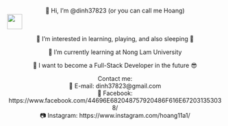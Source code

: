 <p align="center" style="margin-bottom: 0px !important;">
  👋 Hi, I’m @dinh37823 (or you can call me Hoang) 
</p>
<img src="https://media.giphy.com/media/hvRJCLFzcasrR4ia7z/giphy.gif" width="35">
<p align="center" style="margin-bottom: 0px !important;">
  👀 I’m interested in learning, playing, and also sleeping 🐶
</p>
<p align="center" style="margin-bottom: 0px !important;">
  🌱 I’m currently learning at Nong Lam University
</p>
<p align="center" style="margin-bottom: 0px !important;">
  💞️ I want to become a Full-Stack Developer in the future 😎
</p>
<p align="center" style="margin-bottom: 0px !important;">
  Contact me: <br>
  📧 E-mail: dinh37823@gmail.com <br>
  🔔 Facebook: https://www.facebook.com/44696E682048757920486F616E672031353038/ <br>
  📷 Instagram: https://www.instagram.com/hoang11a1/ <br>
</p>
<!---
dinh37823/dinh37823 is a ✨ special ✨ repository because its `README.md` (this file) appears on your GitHub profile.
You can click the Preview link to take a look at your changes.
--->
